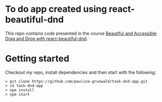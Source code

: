 # To do app created using react-beautiful-dnd


This repo contains code presented in the course 
[Beautiful and Accessible Drag and Drop with react-beautiful-dnd](https://egghead.io/courses/beautiful-and-accessible-drag-and-drop-with-react-beautiful-dnd).

# Getting started

Checkout my repo, install dependencies and then start with the following:

```
> git clone https://github.com/paulina-grunwald/task-dnd-app.git
> cd task-dnd-app
> npm install
> npm start
```


